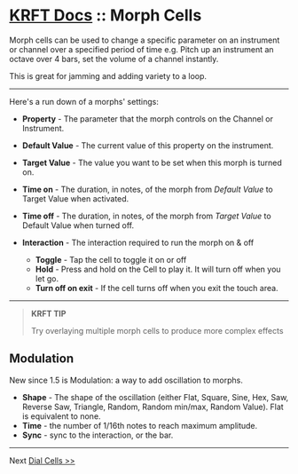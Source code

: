 # [KRFT Docs](/docs) :: Morph Cells

Morph cells can be used to change a specific parameter on an instrument or channel over a specified period of time e.g. Pitch up an instrument an octave over 4 bars, set the volume of a channel instantly.

This is great for jamming and adding variety to a loop.

----


Here's a run down of a morphs' settings:

- **Property** - The parameter that the morph controls on the Channel or Instrument.

- **Default Value** - The current value of this property on the instrument.

- **Target Value** - The value you want to be set when this morph is turned on.

- **Time on** - The duration, in notes, of the morph from *Default Value* to Target Value when activated.

- **Time off** - The duration, in notes, of the morph from *Target Value* to Default Value when turned off.

- **Interaction** - The interaction required to run the morph on & off
    - **Toggle** - Tap the cell to toggle it on or off
    - **Hold** - Press and hold on the Cell to play it. It will turn off when you let go.
    - **Turn off on exit** - If the cell turns off when you exit the touch area.

---

> **KRFT TIP**
> 
> Try overlaying multiple morph cells to produce more complex effects
>


## Modulation

New since 1.5 is Modulation: a way to add oscillation to morphs.

- **Shape** - The shape of the oscillation (either Flat, Square, Sine, Hex, Saw, Reverse Saw, Triangle, Random, Random min/max, Random Value). Flat is equivalent to none.
- **Time** - the number of 1/16th notes to reach maximum amplitude. 
- **Sync** - sync to the interaction, or the bar.

--------

Next [Dial Cells >>](../dial-cells)